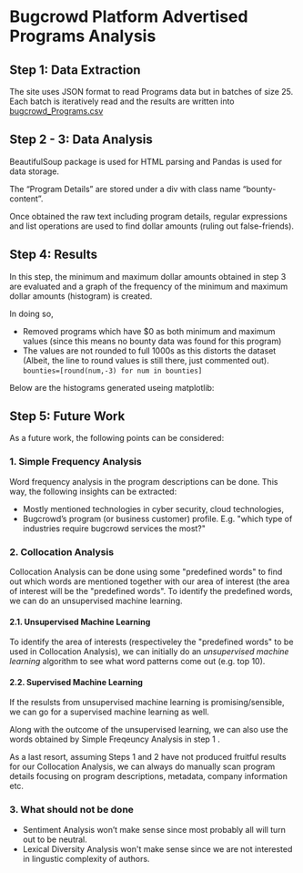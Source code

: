 # Bugcrowd Platform Advertised Programs Analysis

## Step 1: Data Extraction
The site uses JSON format to read Programs data but in batches of size 25. Each batch is iteratively read and the results are written into [bugcrowd_Programs.csv](https://github.com/aytuncilhan/BugcrowdAnalysis/blob/master/bugcrowd_Programs.csv)

## Step 2 - 3: Data Analysis
BeautifulSoup package is used for HTML parsing and Pandas is used for data storage.

The “Program Details” are stored under a div with class name “bounty-content”.

Once obtained the raw text including program details, regular expressions and list operations are used to find dollar amounts (ruling out false-friends).

## Step 4: Results

In this step, the minimum and maximum dollar amounts obtained in step 3 are evaluated and a graph of the frequency of the minimum and maximum dollar amounts (histogram) is created. 

In doing so,
* Removed programs which have $0 as both minimum and maximum values (since this means no bounty data was found for this program)
* The values are not rounded to full 1000s as this distorts the dataset (Albeit, the line to round values is still there, just commented out).
    `bounties=[round(num,-3) for num in bounties]`

Below are the histograms generated useing matplotlib:

## Step 5: Future Work

As a future work, the following points can be considered:

### 1. Simple Frequency Analysis
Word frequency analysis in the program descriptions can be done. This way, the following insights can be extracted:
* Mostly mentioned technologies in cyber security, cloud technologies, 
* Bugcrowd’s program (or business customer) profile. E.g. "which type of industries require bugcrowd services the most?"

### 2. Collocation Analysis

Collocation Analysis can be done using some "predefined words" to find out which words are mentioned together with our area of interest (the area of interest will be the "predefined words". To identify the predefined words, we can do an unsupervised machine learning.

#### 2.1. Unsupervised Machine Learning 
To identify the area of interests (respectiveley the "predefined words" to be used in Collocation Analysis), we can initially do an *unsupervised machine learning* algorithm to see what word patterns come out (e.g. top 10).

#### 2.2. Supervised Machine Learning
If the resulsts from unsupervised machine learning is promising/sensible, we can go for a supervised machine learning as well.

Along with the outcome of the unsupervised learning, we can also use the words obtained by Simple Freqeuncy Analysis in step 1 . 

As a last resort, assuming Steps 1 and 2 have not produced fruitful results for our Collocation Analysis, we can always do manually scan program details focusing on program descriptions, metadata, company information etc.

### 3. What should **not** be done
* Sentiment Analysis won’t make sense since most probably all will turn out to be neutral.
* Lexical Diversity Analysis won't make sense since we are not interested in lingustic complexity of authors.
